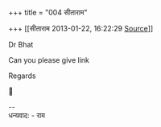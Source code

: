 +++
title = "004 सीताराम"

+++
[[सीताराम	2013-01-22, 16:22:29 [Source](https://groups.google.com/g/samskrita/c/xCfWdMU-Vlw)]]



Dr Bhat

Can you please give link

Regards



  
  
--  
धन्यवाद: - राम  

